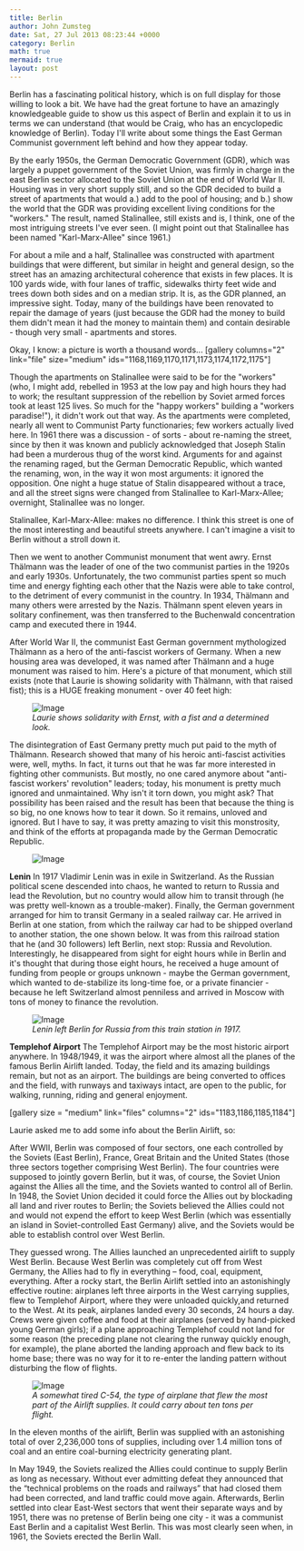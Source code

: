 ```yaml
---
title: Berlin
author: John Zumsteg
date: Sat, 27 Jul 2013 08:23:44 +0000
category: Berlin
math: true
mermaid: true
layout: post
---
```

Berlin has a fascinating political history, which is on full display for those willing to look a bit. We have had the great fortune to have an amazingly knowledgeable guide to show us this aspect of Berlin and explain it to us in terms we can understand (that would be Craig, who has an encyclopedic knowledge of Berlin). Today I'll write about some things the East German Communist government left behind and how they appear today.

By the early 1950s, the German Democratic Government (GDR), which was largely a puppet government of the Soviet Union, was firmly in charge in the east Berlin sector allocated to the Soviet Union at the end of World War II. Housing was in very short supply still, and so the GDR decided to build a street of apartments that would a.) add to the pool of housing; and b.) show the world that the GDR was providing excellent living conditions for the "workers." The result, named Stalinallee, still exists and is, I think, one of the most intriguing streets I've ever seen. (I might point out that Stalinallee has been named "Karl-Marx-Allee" since 1961.)

For about a mile and a half, Stalinallee was constructed with apartment buildings that were different, but similar in height and general design, so the street has an amazing architectural coherence that exists in few places. It is 100 yards wide, with four lanes of traffic, sidewalks thirty feet wide and trees down both sides and on a median strip. It is, as the GDR planned, an impressive sight. Today, many of the buildings have been renovated to repair the damage of years (just because the GDR had the money to build them didn't mean it had the money to maintain them) and contain desirable - though very small - apartments and stores. 

Okay, I know: a picture is worth a thousand words...
[gallery columns="2" link="file" size="medium" ids="1168,1169,1170,1171,1173,1174,1172,1175"]

Though the apartments on Stalinallee were said to be for the "workers" (who, I might add, rebelled in 1953 at the low pay and high hours they had to work; the resultant suppression of the rebellion by Soviet armed forces took at least 125 lives. So much for the "happy workers" building a "workers paradise!"), it didn't work out that way. As the apartments were completed, nearly all went to Communist Party functionaries; few workers actually lived here. In 1961 there was a discussion - of sorts - about re-naming the street, since by then it was known and publicly acknowledged that Joseph Stalin had been a murderous thug of the worst kind. Arguments for and against the renaming raged, but the German Democratic Republic, which wanted the renaming, won, in the way it won most arguments: it ignored the opposition. One night a huge statue of Stalin disappeared without a trace, and all the street signs were changed from Stalinallee to Karl-Marx-Allee; overnight, Stalinallee was no longer.

Stalinallee, Karl-Marx-Allee: makes no difference. I think this street is one of the most interesting and beautiful streets anywhere. I can't imagine a visit to Berlin without a stroll down it.

Then we went to another Communist monument that went awry. Ernst Thälmann was the leader of one of the two communist parties in the 1920s and early 1930s. Unfortunately, the two communist parties spent so much time and energy fighting each other that the Nazis were able to take control, to the detriment of every communist in the country. In 1934, Thälmann and many others were arrested by the Nazis. Thälmann spent eleven years in solitary confinement, was then transferred to the Buchenwald concentration camp and executed there in 1944.

After World War II, the communist East German government mythologized Thälmann as a hero of the anti-fascist workers of Germany. When a new housing area was developed, it was named after Thälmann and a huge monument was raised to him. Here's a picture of that monument, which still exists (note that Laurie is showing solidarity with Thälmann, with that raised fist); this is a HUGE freaking monument - over 40 feet high:

<figure>
	<img src="{{"/assets/images/2013/07/MG_8034.jpg" | prepend: site.baseurl | prepend: site.url }}" alt="Image" />
	<figcaption><em>Laurie shows solidarity with Ernst, with a fist and a determined look.</em></figcaption>
</figure>



The disintegration of East Germany pretty much put paid to the myth of Thälmann. Research showed that many of his heroic anti-fascist activities were, well, myths. In fact, it turns out that he was far more interested in fighting other communists. But mostly, no one cared anymore about "anti-fascist workers' revolution" leaders; today, his monument is pretty much ignored and unmaintained. Why isn't it torn down, you might ask? That possibility has been raised and the result has been that because the thing is so big, no one knows how to tear it down. So it remains, unloved and ignored. But I have to say, it was pretty amazing to visit this monstrosity, and think of the efforts at propaganda made by the German Democratic Republic.
<figure>
	<img src="{{"/assets/images/2013/07/MG_8038.jpg" | prepend: site.baseurl | prepend: site.url }}" alt="Image" />
	<figcaption></figcaption>
</figure>


<b>Lenin</b>
In 1917 Vladimir Lenin was in exile in Switzerland. As the Russian political scene descended into chaos, he wanted to return to Russia and lead the Revolution, but no country would allow him to transit through (he was pretty well-known as a trouble-maker). Finally, the German government arranged for him to transit Germany in a sealed railway car. He arrived in Berlin at one station, from which the railway car had to be shipped overland to another station, the one shown below. It was from this railroad station that he (and 30 followers) left Berlin, next stop: Russia and Revolution. Interestingly, he disappeared from sight for eight hours while in Berlin and it's thought that during those eight hours, he received a huge amount of funding from people or groups unknown - maybe the German government, which wanted to de-stabilize its long-time foe, or a private financier - because he left Switzerland almost penniless and arrived in Moscow with tons of money to finance the revolution.
<figure>
	<img src="{{"/assets/images/2013/07/MG_8043.jpg" | prepend: site.baseurl | prepend: site.url }}" alt="Image" />
	<figcaption><em>Lenin left Berlin for Russia from this train station in 1917.</em></figcaption>
</figure>



<b>Templehof Airport</b>
The Templehof Airport may be the most historic airport anywhere. In 1948/1949, it was the airport where almost all the planes of the famous Berlin Airlift landed. Today, the field and its amazing buildings remain, but not as an airport. The buildings are being converted to offices and the field, with runways and taxiways intact, are open to the public, for walking, running, riding and general enjoyment.

[gallery size = "medium" link="files" columns="2" ids="1183,1186,1185,1184"]

Laurie asked me to add some info about the Berlin Airlift, so:

After WWII, Berlin was composed of four sectors, one each controlled by the Soviets (East Berlin), France, Great Britain and the United States (those three sectors together comprising West Berlin). The four countries were supposed to jointly govern Berlin, but it was, of course, the Soviet Union against the Allies all the time, and the Soviets wanted to control all of Berlin. In 1948, the Soviet Union decided it could force the Allies out by blockading all land and river routes to Berlin; the Soviets believed the Allies could not and would not expend the effort to keep West Berlin (which was essentially an island in Soviet-controlled East Germany) alive, and the Soviets would be able to establish control over West Berlin.

They guessed wrong. The Allies launched an unprecedented airlift to supply West Berlin. Because West Berlin was completely cut off from West Germany, the Allies had to fly in everything – food, coal, equipment, everything. After a rocky start, the Berlin Airlift settled into an astonishingly effective routine: airplanes left three airports in the West carrying supplies, flew to Templehof Airport, where they were unloaded quickly,and returned to the West. At its peak, airplanes landed every 30 seconds, 24 hours a day. Crews were given coffee and food at their airplanes (served by hand-picked young German girls); if a plane approaching Templehof could not land for some reason (the preceding plane not clearing the runway quickly enough, for example), the plane aborted the landing approach and flew back to its home base; there was no way for it to re-enter the landing pattern without disturbing the flow of flights.

<figure>
	<img src="{{"/assets/images/2013/07/MG_8054.jpg" | prepend: site.baseurl | prepend: site.url }}" alt="Image" />
	<figcaption><em>A somewhat tired C-54, the type of airplane that flew the most part of the Airlift supplies. It could carry about ten tons per flight.</em></figcaption>
</figure>


In the eleven months of the airlift, Berlin was supplied with an astonishing total of over 2,236,000 tons of supplies, including over 1.4 million tons of coal and an entire coal-burning electricity generating plant.

In May 1949, the Soviets realized the Allies could continue to supply Berlin as long as necessary. Without ever admitting defeat they announced that the “technical problems on the roads and railways” that had closed them had been corrected, and land traffic could move again. Afterwards, Berlin settled into clear East-West sectors that went their separate ways and by 1951, there was no pretense of Berlin being one city - it was a communist East Berlin and a capitalist West Berlin. This was most clearly seen when, in 1961, the Soviets erected the Berlin Wall.


